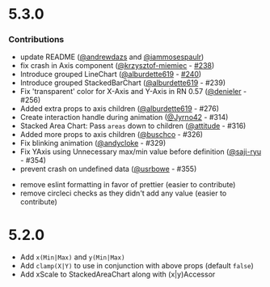 # 5.3.0

### Contributions

-   update README ([@andrewdazs](https://github.com/andrewdazs) and [@iammosespaulr](https://github.com/iammosespaulr))
-   fix crash in Axis component ([@krzysztof-miemiec](https://github.com/krzysztof-miemiec) - [#238](https://github.com/JesperLekland/react-native-svg-charts/pull/238))
-   Introduce grouped LineChart ([@alburdette619](https://github.com/alburdette619) - [#240](https://github.com/JesperLekland/react-native-svg-charts/pull/240))
-   Introduce grouped StackedBarChart ([@alburdette619](https://github.com/alburdette619) - #239)
-   Fix 'transparent' color for X-Axis and Y-Axis in RN 0.57 ([@denieler](https://github.com/denieler) - #256)
-   Added extra props to axis children ([@alburdette619](https://github.com/alburdette619) - #276)
-   Create interaction handle during animation ([@Jyrno42](https://github.com/Jyrno42) - #314)
-   Stacked Area Chart: Pass `areas` down to children ([@attitude](https://github.com/attitude) - #316)
-   Added more props to axis children ([@buschco](https://github.com/buschco) - #326)
-   Fix blinking animation ([@andycloke](https://github.com/andycloke) - #329)
-   Fix YAxis using Unnecessary max/min value before definition ([@saji-ryu](https://github.com/saji-ryu) - #354)
-   prevent crash on undefined data ([@usrbowe](https://github.com/usrbowe) - #355)

*   remove eslint formatting in favor of prettier (easier to contribute)
*   remove circleci checks as they didn't add any value (easier to contribute)

# 5.2.0

-   Add `x(Min|Max)` and `y(Min|Max)`
-   Add `clamp(X|Y)` to use in conjunction with above props (default `false`)
-   Add xScale to StackedAreaChart along with (x|y)Accessor
